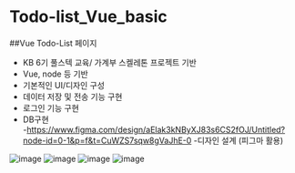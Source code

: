 # Todo-list_Vue_basic
##Vue Todo-List 페이지
- KB 6기 풀스텍 교육/ 가계부 스켈레톤 프로젝트 기반 
- Vue, node 등 기반
- 기본적인 UI/디자인 구성
- 데이터 저장 및 전송 기능 구현
- 로그인 기능 구현
- DB구현  
-https://www.figma.com/design/aElak3kNByXJ83s6CS2fOJ/Untitled?node-id=0-1&p=f&t=CuWZS7sqw8gVaJhE-0
-디자인 설계 (피그마 활용)

![image](https://github.com/user-attachments/assets/f0f868fe-cfb0-4f5c-9863-abcbb45b3d80)
![image](https://github.com/user-attachments/assets/459f5f89-8a44-435f-8dfc-c17dee064695)
![image](https://github.com/user-attachments/assets/461e4aae-08af-47f4-a2ef-c5074c293331)
![image](https://github.com/user-attachments/assets/29efd1cf-1a5b-4330-a24e-b04777b80eda)

